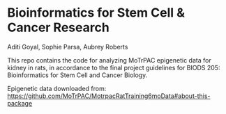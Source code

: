 # Bioinformatics for Stem Cell &amp; Cancer Research

Aditi Goyal, Sophie Parsa, Aubrey Roberts

This repo contains the code for analyzing MoTrPAC epigenetic data for kidney in rats, in accordance to the final project guidelines for BIODS 205: Bioinformatics for Stem Cell and Cancer Biology.

Epigenetic data downloaded from: https://github.com/MoTrPAC/MotrpacRatTraining6moData#about-this-package
